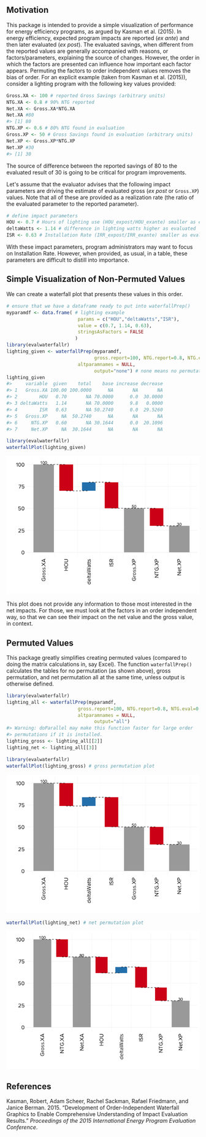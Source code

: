 <!-- README.md is generated from README.Rmd. Please edit that file -->
Motivation
----------

This package is intended to provide a simple visualization of performance for energy efficiency programs, as argued by Kasman et al. (2015). In energy efficiency, expected program impacts are reported (*ex ante*) and then later evaluated (*ex post*). The evaluated savings, when different from the reported values are generally accompanied with reasons, or factors/parameters, explaining the source of changes. However, the order in which the factors are presented can influence how important each factor appears. Permuting the factors to order independent values removes the bias of order.
For an explicit example (taken from Kasman et al. (2015)), consider a lighting program with the following key values provided:

``` r
Gross.XA <- 100 # reported Gross Savings (arbitrary units)
NTG.XA <- 0.8 # 90% NTG reported
Net.XA <- Gross.XA*NTG.XA
Net.XA #80
#> [1] 80
NTG.XP <- 0.6 # 80% NTG found in evaluation
Gross.XP <- 50 # Gross Savings found in evaluation (arbitrary units)
Net.XP <- Gross.XP*NTG.XP
Net.XP #30
#> [1] 30
```

The source of difference between the reported savings of 80 to the evaluated result of 30 is going to be critical for program improvements.

Let's assume that the evaluator advises that the following impact parameters are driving the estimate of evaluated gross (*ex post* or `Gross.XP`) values. Note that all of these are provided as a realization rate (the ratio of the evaluated parameter to the reported parameter).

``` r
# define impact parameters
HOU <- 0.7 # Hours of lighting use (HOU_expost/HOU_exante) smaller as evaluated
deltaWatts <- 1.14 # difference in lighting watts higher as evaluated
ISR <- 0.63 # Installation Rate (IRR_expost/IRR_exante) smaller as evaluated
```

With these impact parameters, program administrators may want to focus on Installation Rate. However, when provided, as usual, in a table, these parameters are difficult to distill into importance.

Simple Visualization of Non-Permuted Values
-------------------------------------------

We can create a waterfall plot that presents these values in this order.

``` r
# ensure that we have a dataframe ready to put into waterfallPrep()
myparamdf <- data.frame( # lighting example
                          params = c("HOU","deltaWatts","ISR"),
                          value = c(0.7, 1.14, 0.63),
                          stringsAsFactors = FALSE
                         )
library(evalwaterfallr)
lighting_given <- waterfallPrep(myparamdf, 
                                gross.report=100, NTG.report=0.8, NTG.eval=0.6,
                          altparamnames = NULL,
                                output="none") # none means no permutation
lighting_given
#>     variable  given    total    base increase decrease
#> 1   Gross.XA 100.00 100.0000      NA       NA       NA
#> 2        HOU   0.70       NA 70.0000      0.0  30.0000
#> 3 deltaWatts   1.14       NA 70.0000      9.8   0.0000
#> 4        ISR   0.63       NA 50.2740      0.0  29.5260
#> 5   Gross.XP     NA  50.2740      NA       NA       NA
#> 6     NTG.XP   0.60       NA 30.1644      0.0  20.1096
#> 7     Net.XP     NA  30.1644      NA       NA       NA
```

``` r
library(evalwaterfallr)
waterfallPlot(lighting_given)
```

![](README-unnamed-chunk-5-1.png)

This plot does not provide any information to those most interested in the net impacts. For those, we must look at the factors in an order independent way, so that we can see their impact on the net value and the gross value, in context.

Permuted Values
---------------

This package greatly simplifies creating permuted values (compared to doing the matrix calculations in, say Excel). The function `waterfallPrep()` calculates the tables for no permutation (as shown above), gross permutation, and net permutation all at the same time, unless output is otherwise defined.

``` r
library(evalwaterfallr)
lighting_all <- waterfallPrep(myparamdf, 
                          gross.report=100, NTG.report=0.8, NTG.eval=0.6,
                          altparamnames = NULL,
                                output="all")
#> Warning: doParallel may make this function faster for large order
#> permutations if it is installed.
lighting_gross <- lighting_all[[2]]
lighting_net <- lighting_all[[3]]
```

``` r
library(evalwaterfallr)
waterfallPlot(lighting_gross) # gross permutation plot
```

![](README-unnamed-chunk-7-1.png)

``` r
waterfallPlot(lighting_net) # net permutation plot
```

![](README-unnamed-chunk-7-2.png)

References
----------

Kasman, Robert, Adam Scheer, Rachel Sackman, Rafael Friedmann, and Janice Berman. 2015. “Development of Order-Independent Waterfall Graphics to Enable Comprehensive Understanding of Impact Evaluation Results.” *Proceedings of the 2015 International Energy Program Evaluation Conference*.
